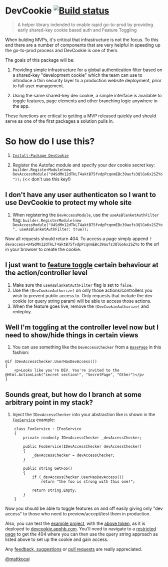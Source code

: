 # DevCookie [![Build status](https://ci.appveyor.com/api/projects/status/5bd2lcbrbv00g3mu?svg=true)](https://ci.appveyor.com/project/cottsak/devcookie)

> A helper library indended to enable rapid go-to-prod by providing early shared-key cookie based auth and Feature Toggling

When bulding MVPs, it's critical that infrastructure is not the focus. To this end there are a number of components that are very helpful in speeding up the go-to-prod process and DevCookie is one of them.

The goals of this package will be:

1. Providing simple infrastructure for a global authentication filter based on a shared-key "development cookie" which the team can use to introduce a thin security layer to a production website deployment, prior to full user management.

2. Using the same shared-key dev cookie, a simple interface is available to toggle features, page elements and other branching logic anywhere in the app.

These functions are critical to getting a MVP released quickly and should serve as one of the first packages a solution pulls in.

# So how do I use this?

1. [`Install-Package DevCookie`](https://www.nuget.org/packages/DevCookie/)

2. Register the Autofac module and specify your dev cookie secret key: `builder.RegisterModule(new DevAccessModule("U4SdMn12dTkLT4aktB75fvdpPcqnmEBc39aufs3QlGo6x2SZYo"));` (<< don't use this key!)

## I don't have any user authenticaton so I want to use DevCookie to protect my whole site

1. When registering the `DevAccessModule`, use the `useAsBlanketAuthFilter` flag: `builder.RegisterModule(new DevAccessModule("U4SdMn12dTkLT4aktB75fvdpPcqnmEBc39aufs3QlGo6x2SZYo", useAsBlanketAuthFilter: true));`

Now all requests should return 404. To access a page simply append `?devaccess=U4SdMn12dTkLT4aktB75fvdpPcqnmEBc39aufs3QlGo6x2SZYo` to the url in your browser to create the cookie.

## I just want to [feature toggle](http://stackoverflow.com/a/7707394/56145) certain behaviour at the action/controller level

1. Make sure the `useAsBlanketAuthFilter` flag is set to `false`.
2. Use the `[DevCookieAuthorize]` on only those actions/controllers you wish to prevent public access to. Only requests that include the dev cookie (or query string param) will be able to access those actions.
3. When the feature goes live, remove the `[DevCookieAuthorize]` and redeploy.

## Well I'm toggling at the controller level now but I need to show/hide things in certain views

1. You can use something like the `DevAccessChecker` from a [`BasePage`](https://github.com/cottsak/DevCookie/blob/master/DevCookie.Web/Views/BasePage.cs) in this fashion:
```
@if (DevAccessChecker.UserHasDevAccess())
{
    <p>Looks like you're DEV. You're invited to the @Html.ActionLink("secret section!", "SecretPage", "Other")</p>
}
```

## Sounds great, but how do I branch at some arbitrary point in my stack?

1. Inject the `IDevAccessChecker` into your abstraction like is shown in the [`FooService`](https://github.com/cottsak/DevCookie/blob/master/DevCookie.Web/Controllers/OtherController.cs) example:
```
    class FooService : IFooService
    {
        private readonly IDevAccessChecker _devAccessChecker;

        public FooService(IDevAccessChecker devAccessChecker)
        {
            _devAccessChecker = devAccessChecker;
        }

        public string GetFoo()
        {
            if (_devAccessChecker.UserHasDevAccess())
                return "the foo is strong with this one!";

            return string.Empty;
        }
    }
```

Now you should be able to toggle features on and off easily giving only "dev access" to those who need to preview/accept/test them in production.

Also, you can test the [example project](https://github.com/cottsak/DevCookie/tree/master/DevCookie.Web), with the [above token](https://github.com/cottsak/DevCookie/blob/master/DevCookie.Web/App_Start/ContainerConfig.cs), as it is deployed to [devcookie.apphb.com](http://devcookie.apphb.com/). You'll need to navigate to a [restricted page](https://devcookie.apphb.com/other/page) to get the 404 where you can then use the query string approach as listed above to set up the cookie and gain access.

Any [feedback, suggestions](https://github.com/cottsak/DevCookie/issues/new) or [pull requests](https://github.com/cottsak/DevCookie/pulls) are really appreciated.



[@mattkocaj](https://twitter.com/mattkocaj)
